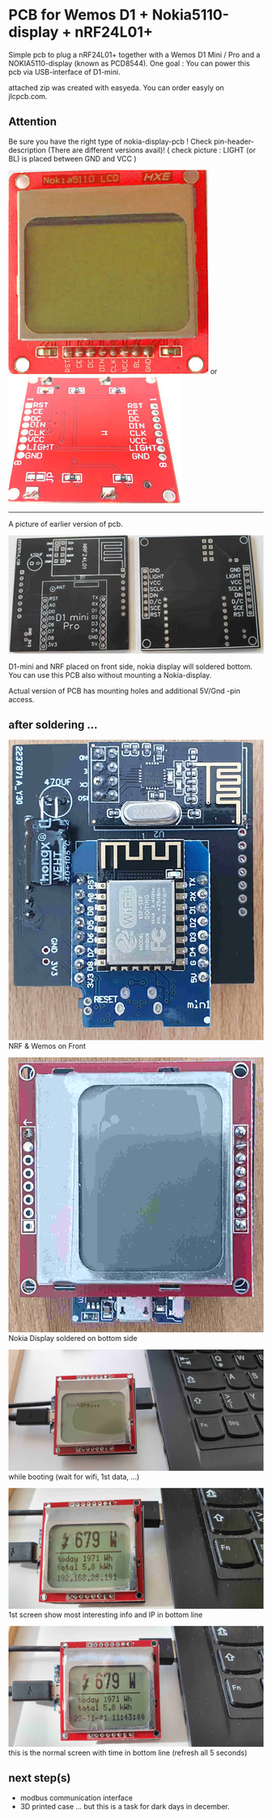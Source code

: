 # PCB for Wemos D1 + Nokia5110-display + nRF24L01+

Simple pcb to plug a nRF24L01+ together with a Wemos D1 Mini / Pro and a NOKIA5110-display (known as PCD8544).
One goal :  You can power this pcb via USB-interface of D1-mini.

attached zip was created with easyeda. You can order easyly on jlcpcb.com.

## Attention
Be sure you have the right type of nokia-display-pcb !
Check pin-header-description (There are different versions avail)!
( check picture : LIGHT (or BL) is placed between GND and VCC )

![img](Nokia5110-LCD.jpg) or ![img](Nokia5110-LCD2.jpg)

---

A picture of earlier version of pcb.

![img](PCB-V1.jpg)

D1-mini and NRF placed on front side, nokia display will soldered bottom.
You can use this PCB also without mounting a Nokia-display.

Actual version of PCB has mounting holes and additional 5V/Gnd -pin access.

## after soldering ...

![img](1_Front.jpg)
NRF & Wemos on Front

![img](2_Bottom.jpg)
Nokia Display soldered on bottom side

![img](3_booting.jpg)
while booting (wait for wifi, 1st data, ...)

![img](4_runIP.jpg)
1st screen show most interesting info and IP in bottom line

![img](5_runTime.jpg)
this is the normal screen with time in bottom line (refresh all 5 seconds)

## next step(s)

* modbus communication interface
* 3D printed case ... but this is a task for dark days in december.

